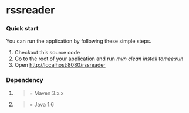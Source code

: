 rssreader
=========

### Quick start ###

You can run the application by following these simple steps.

1. Checkout this source code
2. Go to the root of your application and run *mvn clean install tomee:run*
3. Open <http://localhost:8080/rssreader>

### Dependency ###

1. >= Maven 3.x.x 
2. >= Java 1.6
